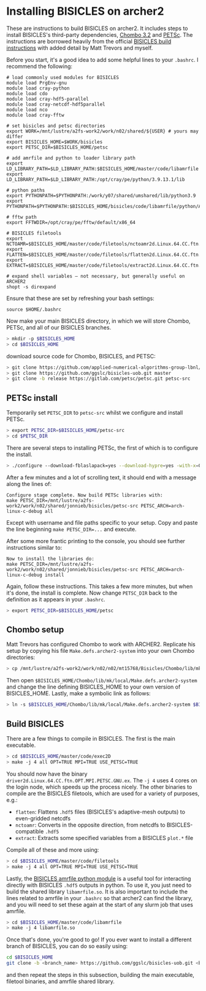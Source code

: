 # Installing BISICLES on archer2

These are instructions to build BISICLES on archer2. It includes steps to install BISICLES's third-party dependencies, [Chombo 3.2](https://commons.lbl.gov/display/chombo/Chombo+-+Software+for+Adaptive+Solutions+of+Partial+Differential+Equations) and [PETSc](https://petsc.org/release/). The instructions are borrowed heavily from the official [BISICLES build instructions](https://davis.lbl.gov/Manuals/BISICLES-DOCS/readme.html) with added detail by Matt Trevors and myself. 

Before you start, it's a good idea to add some helpful lines to your `.bashrc`. I recommend the following:

```shell
# load commonly used modules for BISICLES
module load PrgEnv-gnu
module load cray-python
module load cdo
module load cray-hdf5-parallel
module load cray-netcdf-hdf5parallel
module load nco
module load cray-fftw

# set bisicles and petsc directories
export WORK=/mnt/lustre/a2fs-work2/work/n02/shared/${USER} # yours may differ
export BISICLES_HOME=$WORK/bisicles
export PETSC_DIR=$BISICLES_HOME/petsc

# add amrfile and python to loader library path
export LD_LIBRARY_PATH=$LD_LIBRARY_PATH:$BISICLES_HOME/master/code/libamrfile
export LD_LIBRARY_PATH=$LD_LIBRARY_PATH:/opt/cray/pe/python/3.9.13.1/lib

# python paths
export PYTHONPATH=$PYTHONPATH:/work/y07/shared/umshared/lib/python3.9
export PYTHONPATH=$PYTHONPATH:$BISICLES_HOME/bisicles/code/libamrfile/python/AMRFile

# fftw path
export FFTWDIR=/opt/cray/pe/fftw/default/x86_64

# BISICLES filetools
export NCTOAMR=$BISICLES_HOME/master/code/filetools/nctoamr2d.Linux.64.CC.ftn.OPT.MPI.GNU.ex
export FLATTEN=$BISICLES_HOME/master/code/filetools/flatten2d.Linux.64.CC.ftn.OPT.MPI.GNU.ex
export EXTRACT=$BISICLES_HOME/master/code/filetools/extract2d.Linux.64.CC.ftn.OPT.MPI.GNU.ex

# expand shell variables – not necessary, but generally useful on ARCHER2
shopt -s direxpand
```

Ensure that these are set by refreshing your bash settings:
```shell
source $HOME/.bashrc
```

Now make your main BISICLES directory, in which we will store Chombo, PETSc, and all of our BISICLES branches.

```bash
> mkdir -p $BISICLES_HOME
> cd $BISICLES_HOME
```

download source code for Chombo, BISICLES, and PETSC:

```bash
> git clone https://github.com/applied-numerical-algorithms-group-lbnl/Chombo_3.2.git Chombo
> git clone https://github.com/ggslc/bisicles-uob.git master
> git clone -b release https://gitlab.com/petsc/petsc.git petsc-src
```

## PETSc install

Temporarily set `PETSC_DIR` to `petsc-src` whilst we configure and install PETSc.

```bash
> export PETSC_DIR=$BISICLES_HOME/petsc-src
> cd $PETSC_DIR
```

There are several steps to installing PETSc, the first of which is to configure the install.

```bash
> ./configure --download-fblaslapack=yes --download-hypre=yes -with-x=0 --with-c++support=yes --with-mpi=yes --with-hypre=yes --prefix=$BISICLES_HOME/petsc --with-c2html=0 --with-ssl=0
```

After a few minutes and a lot of scrolling text, it should end with a message along the lines of:

```
Configure stage complete. Now build PETSc libraries with:
make PETSC_DIR=/mnt/lustre/a2fs-work2/work/n02/shared/jonnieb/bisicles/petsc-src PETSC_ARCH=arch-linux-c-debug all
```

Except with username and file paths specific to your setup. Copy and paste the line beginning `make PETSC_DIR=...` and execute.

After some more frantic printing to the console, you should see further instructions similar to:

```
Now to install the libraries do:
make PETSC_DIR=/mnt/lustre/a2fs-work2/work/n02/shared/jonnieb/bisicles/petsc-src PETSC_ARCH=arch-linux-c-debug install
```

Again, follow these instructions. This takes a few more minutes, but when it's done, the install is complete. Now change `PETSC_DIR` back to the definition as it appears in your `.bashrc`.

```bash
> export PETSC_DIR=$BISICLES_HOME/petsc
```

## Chombo setup

Matt Trevors has configured Chombo to work with ARCHER2. Replicate his setup by copying his file `Make.defs.archer2-system` into your own Chombo directories:

```bash
> cp /mnt/lustre/a2fs-work2/work/n02/n02/mt15768/Bisicles/Chombo/lib/mk/local/Make.defs.archer2-system $BISICLES_HOME/Chombo/lib/mk/local
```

Then open `$BISICLES_HOME/Chombo/lib/mk/local/Make.defs.archer2-system` and change the line defining BISICLES_HOME to your own version of BISICLES_HOME. Lastly, make a symbolic link as follows:

```bash
> ln -s $BISICLES_HOME/Chombo/lib/mk/local/Make.defs.archer2-system $BISICLES_HOME/Chombo/lib/mk/Make.defs.local
```

## Build BISICLES

There are a few things to compile in BISICLES. The first is the main executable.

```bash
> cd $BISICLES_HOME/master/code/exec2D
> make -j 4 all OPT=TRUE MPI=TRUE USE_PETSC=TRUE
```

You should now have the binary `driver2d.Linux.64.CC.ftn.OPT.MPI.PETSC.GNU.ex`. The `-j 4` uses 4 cores on the login node, which speeds up the process nicely. The other binaries to compile are the BISICLES filetools, which are used for a variety of purposes, e.g.:

- `flatten`: Flattens `.hdf5` files (BISICLES's adaptive-mesh outputs) to even-gridded netcdfs
- `nctoamr`: Converts in the opposite direction, from netcdfs to BISICLES-compatible `.hdf5`
- `extract`: Extracts some specified variables from a BISICLES `plot.*` file

Compile all of these and more using:

```bash
> cd $BISICLES_HOME/master/code/filetools
> make -j 4 all OPT=TRUE MPI=TRUE USE_PETSC=TRUE
```

Lastly, the [BISICLES amrfile python module](https://davis.lbl.gov/Manuals/BISICLES-DOCS/libamrfile.html) is a useful tool for interacting directly with BISICLES `.hdf5` outputs in python. To use it, you just need to build the shared library `libamrfile.so`. It is also important to include the lines related to amrfile in your `.bashrc` so that archer2 can find the library, and you will need to set these again at the start of any slurm job that uses amrfile.

```bash
> cd $BISICLES_HOME/master/code/libamrfile
> make -j 4 libamrfile.so
```

Once that's done, you're good to go! If you ever want to install a different branch of BISICLES, you can do so easily using:

```bash
cd $BISICLES_HOME
git clone -b <branch_name> https://github.com/ggslc/bisicles-uob.git <branch_name>
```

and then repeat the steps in this subsection, building the main executable, filetool binaries, and amrfile shared library.
